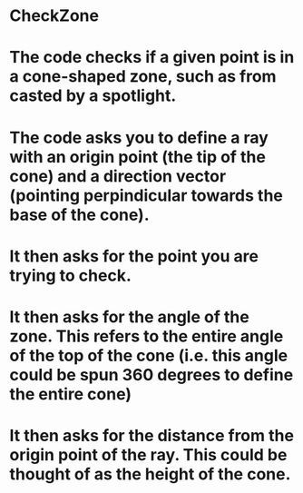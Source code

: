 # CheckZone
# The code checks if a given point is in a cone-shaped zone, such as from casted by a spotlight.
# The code asks you to define a ray with an origin point (the tip of the cone) and a direction vector (pointing perpindicular towards the base of the cone).
# It then asks for the point you are trying to check.
# It then asks for the angle of the zone. This refers to the entire angle of the top of the cone (i.e. this angle could be spun 360 degrees to define the entire cone)
# It then asks for the distance from the origin point of the ray. This could be thought of as the height of the cone.
